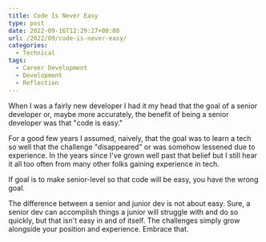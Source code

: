 ```yaml
---
title: Code Is Never Easy
type: post
date: 2022-09-16T12:29:27+00:00
url: /2022/09/code-is-never-easy/
categories:
  - Technical
tags:
  - Career Development
  - Development
  - Reflection
---
```


When I was a fairly new developer I had it my head that the goal of a senior developer or, maybe more accurately, the benefit of being a senior developer was that "code is easy."

For a good few years I assumed, naively, that the goal was to learn a tech so well that the challenge "disappeared" or was somehow lessened due to experience. In the years since I've grown well past that belief but I still hear it all too often from many other folks gaining experience in tech.

If goal is to make senior-level so that code will be easy, you have the wrong goal.

The difference between a senior and junior dev is not about easy. Sure, a senior dev can accomplish things a junior will struggle with and do so quickly, but that isn't easy in and of itself. The challenges simply grow alongside your position and experience. Embrace that.